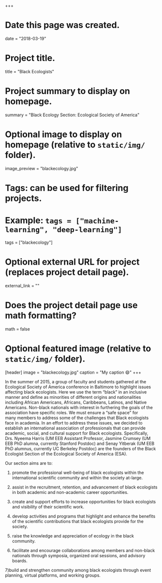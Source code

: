 +++
# Date this page was created.
date = "2018-03-19"

# Project title.
title = "Black Ecologists"

# Project summary to display on homepage.
summary = "Black Ecology Section: Ecological Society of America"

# Optional image to display on homepage (relative to `static/img/` folder).
image_preview = "blackecology.jpg"

# Tags: can be used for filtering projects.
# Example: `tags = ["machine-learning", "deep-learning"]`
tags = ["blackecology"]

# Optional external URL for project (replaces project detail page).
external_link = ""

# Does the project detail page use math formatting?
math = false

# Optional featured image (relative to `static/img/` folder).
[header]
image = "blackecology.jpg"
caption = "My caption :smile:"
+++

In the summer of 2015, a group of faculty and students gathered at the Ecological Society of America conference in Baltimore to highlight issues affecting black ecologists. Here we use the term “black” in an inclusive manner and define as minorities of different origins and nationalities including African Americans, Africans, Caribbeans, Latinos, and Native Americans. Non-black nationals with interest in furthering the goals of the association have specific roles. We must ensure a “safe space” for many members to address some of the challenges that Black ecologists face in academia. In an effort to address these issues, we decided to establish an international association of professionals that can provide academic, social, and cultural support for Black ecologists. Specifically, Drs. Nyeema Harris (UM EEB Assistant Professor, Jasmine Crumsey (UM EEB PhD alumna, currently Stanford Postdoc) and Senay Yitberak (UM EEB PhD alumnus, currently UC Berkeley Postdoc) are the founders of the Black Ecologist Section of the Ecological Society of America (ESA). 

Our section aims are to: 

1) promote the professional well-being of black ecologists within the international scientific community and within the society at-large. 

2) assist in the recruitment, retention, and advancement of black ecologists in both academic and non-academic career opportunities. 

3) create and support efforts to increase opportunities for black ecologists and visibility of their scientific work. 

4) develop activities and programs that highlight and enhance the benefits of the scientific contributions that black ecologists provide for the society. 

5) raise the knowledge and appreciation of ecology in the black community. 

6) facilitate and encourage collaborations among members and non-black nationals through symposia, organized oral sessions, and advisory boards. 

7)build and strengthen community among black ecologists through event planning, virtual platforms, and working groups. 
